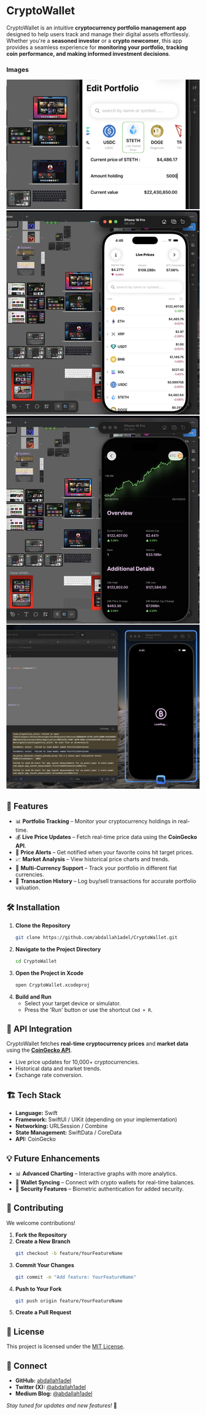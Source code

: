 # CryptoWallet  

CryptoWallet is an intuitive **cryptocurrency portfolio management app** designed to help users track and manage their digital assets effortlessly. Whether you're a **seasoned investor** or a **crypto newcomer**, this app provides a seamless experience for **monitoring your portfolio, tracking coin performance, and making informed investment decisions**.  
### Images
![Portfolio_Wallet](https://github.com/abdallah1adel/CryptoWallet/blob/main/PPE.png)
![Home Page_Live prices](https://github.com/abdallah1adel/CryptoWallet/blob/main/HLP.png)
![Coin Live_Information](https://github.com/abdallah1adel/CryptoWallet/blob/main/CLP.png)
![loading Plage](https://github.com/abdallah1adel/CryptoWallet/blob/main/LP.png)

## 🚀 Features  

- 📊 **Portfolio Tracking** – Monitor your cryptocurrency holdings in real-time.  
- 💰 **Live Price Updates** – Fetch real-time price data using the **CoinGecko API**.  
- 🔔 **Price Alerts** – Get notified when your favorite coins hit target prices.  
- 📈 **Market Analysis** – View historical price charts and trends.  
- 🔄 **Multi-Currency Support** – Track your portfolio in different fiat currencies.  
- 🏦 **Transaction History** – Log buy/sell transactions for accurate portfolio valuation.  

## 🛠️ Installation  

1. **Clone the Repository**  
   ```bash
   git clone https://github.com/abdallah1adel/CryptoWallet.git
   ```
2. **Navigate to the Project Directory**  
   ```bash
   cd CryptoWallet
   ```
3. **Open the Project in Xcode**  
   ```bash
   open CryptoWallet.xcodeproj
   ```
4. **Build and Run**  
   - Select your target device or simulator.  
   - Press the 'Run' button or use the shortcut `Cmd + R`.  

## 🔗 API Integration  

CryptoWallet fetches **real-time cryptocurrency prices** and **market data** using the **[CoinGecko API](https://www.coingecko.com/en/api)**.  

- Live price updates for 10,000+ cryptocurrencies.  
- Historical data and market trends.  
- Exchange rate conversion.  

## 🏗️ Tech Stack  

- **Language:** Swift  
- **Framework:** SwiftUI / UIKit (depending on your implementation)  
- **Networking:** URLSession / Combine  
- **State Management:** SwiftData / CoreData  
- **API:** CoinGecko  

## 💡 Future Enhancements  

- 📊 **Advanced Charting** – Interactive graphs with more analytics.  
- 🏦 **Wallet Syncing** – Connect with crypto wallets for real-time balances.  
- 🔐 **Security Features** – Biometric authentication for added security.  

## 🤝 Contributing  

We welcome contributions!  

1. **Fork the Repository**  
2. **Create a New Branch**  
   ```bash
   git checkout -b feature/YourFeatureName
   ```
3. **Commit Your Changes**  
   ```bash
   git commit -m "Add feature: YourFeatureName"
   ```
4. **Push to Your Fork**  
   ```bash
   git push origin feature/YourFeatureName
   ```
5. **Create a Pull Request**  

## 📜 License  

This project is licensed under the [MIT License](LICENSE).  

## 🔗 Connect  

- **GitHub:** [abdallah1adel](https://github.com/abdallah1adel)  
- **Twitter (X):** [@abdallah1adel](https://twitter.com/abdallah1adell)  
- **Medium Blog:** [@abdallah1adel](https://medium.com/@abdallah1adel)  

*Stay tuned for updates and new features!* 🚀
